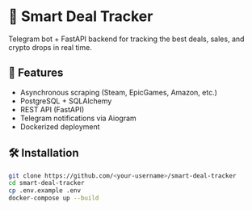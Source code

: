 # 🧠 Smart Deal Tracker

Telegram bot + FastAPI backend for tracking the best deals, sales, and crypto drops in real time.

## 🚀 Features
- Asynchronous scraping (Steam, EpicGames, Amazon, etc.)
- PostgreSQL + SQLAlchemy
- REST API (FastAPI)
- Telegram notifications via Aiogram
- Dockerized deployment

## 🛠 Installation
```bash
git clone https://github.com/<your-username>/smart-deal-tracker
cd smart-deal-tracker
cp .env.example .env
docker-compose up --build
